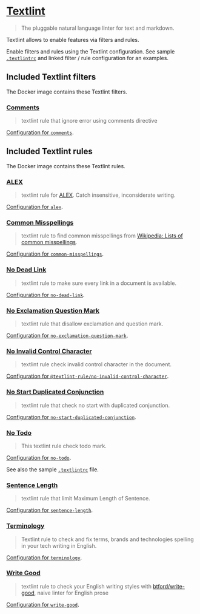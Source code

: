 # [Textlint](https://textlint.github.io/)

> The pluggable natural language linter for text and markdown.

Textlint allows to enable features via filters and rules.

Enable filters and rules using the Textlint configuration.
See sample [`.textlintrc`](./.textlintrc) and linked filter / rule configuration for an examples.

## Included Textlint filters

The Docker image contains these Textlint filters.

### [Comments](https://www.npmjs.com/package/textlint-filter-rule-comments)

> textlint rule that ignore error using comments directive

[Configuration for `comments`](https://www.npmjs.com/package/textlint-filter-rule-comments#settings).

## Included Textlint rules

The Docker image contains these Textlint rules.

### [ALEX](https://www.npmjs.com/package/textlint-rule-alex)

> textlint rule for [ALEX](https://alexjs.com/). Catch insensitive, inconsiderate writing.

[Configuration for `alex`](https://www.npmjs.com/package/textlint-rule-alex#options).

### [Common Misspellings](https://www.npmjs.com/package/textlint-rule-common-misspellings)

> textlint rule to find common misspellings from [Wikipedia: Lists of common misspellings](https://en.wikipedia.org/wiki/Wikipedia:Lists_of_common_misspellings/For_machines).

[Configuration for `common-misspellings`](https://www.npmjs.com/package/textlint-rule-common-misspellings#configuration).

### [No Dead Link](https://www.npmjs.com/package/textlint-rule-no-dead-link)

> textlint rule to make sure every link in a document is available.

[Configuration for `no-dead-link`](https://www.npmjs.com/package/textlint-rule-no-dead-link#options).

### [No Exclamation Question Mark](https://www.npmjs.com/package/textlint-rule-no-exclamation-question-mark)

> textlint rule that disallow exclamation and question mark.

[Configuration for `no-exclamation-question-mark`](https://www.npmjs.com/package/textlint-rule-no-exclamation-question-mark#options).

### [No Invalid Control Character](https://www.npmjs.com/package/@textlint-rule/textlint-rule-no-invalid-control-character)

> textlint rule check invalid control character in the document.

[Configuration for `@textlint-rule/no-invalid-control-character`](https://www.npmjs.com/package/@textlint-rule/textlint-rule-no-invalid-control-character#options).

### [No Start Duplicated Conjunction](https://www.npmjs.com/package/textlint-rule-no-start-duplicated-conjunction)

> textlint rule that check no start with duplicated conjunction.

[Configuration for `no-start-duplicated-conjunction`](https://www.npmjs.com/package/textlint-rule-no-start-duplicated-conjunction#config).

### [No Todo](https://www.npmjs.com/package/textlint-rule-no-todo)

> This textlint rule check todo mark.

[Configuration for `no-todo`](https://www.npmjs.com/package/textlint-rule-no-todo#usage).

See also the sample [`.textlintrc`](./.textlintrc) file.

### [Sentence Length](https://www.npmjs.com/package/textlint-rule-sentence-length)

> textlint rule that limit Maximum Length of Sentence.

[Configuration for `sentence-length`](https://www.npmjs.com/package/textlint-rule-sentence-length#options).

### [Terminology](https://www.npmjs.com/package/textlint-rule-terminology)

> Textlint rule to check and fix terms, brands and technologies spelling in your tech writing in English.

[Configuration for `terminology`](https://www.npmjs.com/package/textlint-rule-terminology#configuration).

### [Write Good](https://www.npmjs.com/package/textlint-rule-write-good)

> textlint rule to check your English writing styles with [btford/write-good](https://github.com/btford/write-good), naive linter for English prose

[Configuration for `write-good`](https://www.npmjs.com/package/textlint-rule-write-good#options).
